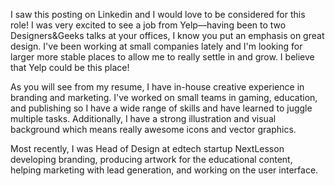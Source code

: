

I saw this posting on Linkedin and I would love to be considered for this role! I was very excited to see a job from Yelp—having been to two Designers&Geeks talks at your offices, I know you put an emphasis on great design. I've been working at small companies lately and I'm looking for larger more stable places to allow me to really settle in and grow. I believe that Yelp could be this place!

As you will see from my resume, I have in-house creative experience in branding and marketing. I've worked on small teams in gaming, education, and publishing so I have a wide range of skills and have learned to juggle multiple tasks. Additionally, I have a strong illustration and visual background which means really awesome icons and vector graphics.

Most recently, I was Head of Design at edtech startup NextLesson developing branding, producing artwork for the educational content, helping marketing with lead generation, and working on the user interface.

<!-- ======================== -->
<!--
The Yelp Creative Team is a small group of designers and writers with big ideas. Impromptu brainstorm sessions, animated gifs, and afternoon outings to Philz get our thoughts percolating. We collaborate daily to make work that stands out, but something’s missing from our team — and we’re hoping you’re the final piece to our puzzle.
We’ll know you’re the perfect fit because your portfolio will be overflowing with examples of impeccable design skills. Your creativity will speak for itself, but that shouldn’t stop you from telling us about it in your cover letter. (#humblebrags encouraged.)
The right designer will be an excellent communicator who will create compelling, cohesive content and marketing materials within a growing internal creative department. The ideal candidate will not only have experience designing marketing collateral, but also have a clear understanding of performance / metric based design and is comfortable iterating work for testing. Bonus points for experience in B2B marketing!
Job Details
Responsible for designing marketing materials that support many business owners, local and national accounts across the country.
Assist with the design, content, and production of all marketing materials, including: infographics, display ads, emails, posters, handouts, postcards, promotions, newsletters, direct response and other collateral materials as needed.
Communicate effectively with stakeholders and project leads.
Assist to ensure all marketing communications across various channels and departments remain consistent and align with strategic marketing goals and brand guidelines.
Partner with other designers, copywriters, video team, engineers, and marketing managers to ensure quality in all aspects of campaign execution.
Develop strategy and tactics to create interest, demand, and recognition of the Yelp brand through the use of performance driven design; includes: strategy, implementation, execution and interpretation of data collected.
Requirements
2 - 5 years experience in graphic design working within a marketing, advertising, agency or in-house environment.
Strong portfolio of conceptual work that demonstrates expertise across print, typography, and iconography.
A few years of experience doing digital and interface design is a plus.
A degree in Design, Interactive Design, Visual Studies, or other design-related field is preferred.
Proficiency in Adobe Illustrator, Photoshop, InDesign and comfortable using power point, MS suite.
Proven ability to prioritize and deliver exceptional design at high volumes under tight timelines.
Strong conceptual thinker.
A profound love for Yelp and local communities.
Please submit a resume, cover letter, portfolio of recent work, and a link to your glorious Yelp profile.
Pursuant to the San Francisco Fair Chance Ordinance, we will consider for employment qualified applicants with arrest and conviction records.
 -->